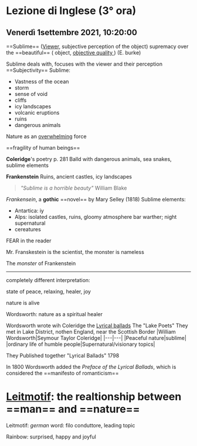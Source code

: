 #  Lezione di Inglese (3° ora)
## Venerdì 1settembre 2021, 10:20:00

==Sublime== (<u>Viewer</u>, subjective perception of the object)  supremacy over the ==beautiful== ( object, <u>objective quality </u>)
(E. burke)

Sublime deals with, focuses with the viewer and their perception
==Subjectivity==
Sublime:
* Vastness of the ocean
* storm
* sense of void
* cliffs
* icy landscapes
* volcanic eruptions
* ruins
* dangerous animals

Nature as an <u>overwhelming</u> force


==fragility of human beings==

**Coleridge**'s poetry p. 281 Balld with dangerous animals, sea snakes, sublime elements

**Frankenstein** Ruins, ancient castles, icy landscapes


> _"Sublime is a horrible beauty"_
>  William Blake


_Frankensein_, a **gothic** ==novel== by Mary Selley (1818)
Sublime elements:
* Antartica: iy
* Alps: isolated castles, ruins, gloomy atmosphere bar warther; night supernatural
* cereatures

FEAR in the reader

Mr. Franskestein is the scientist, the monster is nameless

The _monster_ of Frankenstein


---

completely different interpretation:

state of peace, relaxing, healer, joy

nature is alive

Wordsworth: nature as a spiritual healer



Wordsworth wrote wih Coleridge the <u>Lyrical ballads</u>
The "Lake Poets"
They met in Lake District, nothen England, near the Scottish Border
|William Wordsworth|Seymour Taylor Coleridge|
|---|---|
|Peaceful nature|sublime|
|ordinary life of humble people|Supernatural/visionary topics|

They Published together "Lyrical Ballads" 1798

In 1800 Wordsworth added the _Preface of the Lyrical Ballads_, which is considered the ==manifesto of romanticism==

# <u>Leitmotif</u>: the realtionship between ==man== and ==nature==



Leitmotif: _german_ word: filo conduttore, leading topic

Rainbow: surprised, happy and joyful
<!--stackedit_data:
eyJoaXN0b3J5IjpbLTg0NzUzMzQzMl19
-->